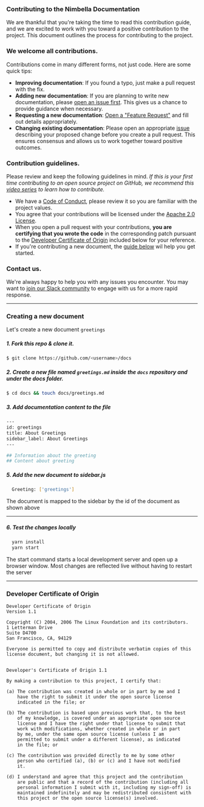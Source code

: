 ### Contributing to the Nimbella Documentation

We are thankful that you're taking the time to read this contribution guide, and we are excited to work with you toward a positive contribution to the project.
This document outlines the process for contributing to the project.

### We welcome all contributions.

Contributions come in many different forms, not just code. Here are some quick tips:
- **Improving documentation**: If you found a typo, just make a pull request with the fix.
- **Adding new documentation**: If you are planning to write new documentation, please [open an issue first](../../issues/new/choose). This gives us a chance to provide guidance when necessary.
- **Requesting a new documentation**: [Open a "Feature Request"](../../issues/new?template=feature_request.md) and fill out details appropriately.
- **Changing existing documentation**: Please open an appropriate [issue](../../issues/new/choose) describing your proposed change before you create a pull request. This ensures consensus and allows us to work together toward positive outcomes.

### Contribution guidelines.

Please review and keep the following guidelines in mind. _If this is your first time contributing to an open source project on GitHub, we recommend this [video series](https://egghead.io/courses/how-to-contribute-to-an-open-source-project-on-github) to learn how to contribute._
- We have a [Code of Conduct](CODE_OF_CONDUCT.md), please review it so you are familiar with the project values.
- You agree that your contributions will be licensed under the [Apache 2.0 License](LICENSE).
- When you open a pull request with your contributions, **you are certifying that you wrote the code** in the corresponding patch pursuant to the [Developer Certificate of Origin](#developer-certificate-of-origin) included below for your reference.
- If you're contributing a new document, the [guide below](#creating-a-new-document) wil help you get started.

### Contact us.

We're always happy to help you with any issues you encounter. You may want to [join our Slack community](https://nimbella-community.slack.com/) to engage with us for a more rapid response.

---

### Creating a new document

Let's create a new document `greetings`

##### 1. Fork this repo & clone it.

```sh
$ git clone https://github.com/<username>/docs
```

##### 2. Create a new file named `greetings.md` inside the `docs` repository and under the docs folder.

```sh
$ cd docs && touch docs/greetings.md
```

##### 3. Add documentation content to the file

```sh
---
id: greetings
title: About Greetings
sidebar_label: About Greetings
---

## Information about the greeting
## Content about greeting
```

##### 5. Add the new document to sidebar.js

```sh
  Greeting: ['greetings']
```
The document is mapped to the sidebar by the id of the document as shown above

---

##### 6. Test the changes locally

```sh
  yarn install
  yarn start
```
The start command starts a local development server and open up a browser window. Most changes are reflected live without having to restart the server

---

### Developer Certificate of Origin

```
Developer Certificate of Origin
Version 1.1

Copyright (C) 2004, 2006 The Linux Foundation and its contributors.
1 Letterman Drive
Suite D4700
San Francisco, CA, 94129

Everyone is permitted to copy and distribute verbatim copies of this
license document, but changing it is not allowed.


Developer's Certificate of Origin 1.1

By making a contribution to this project, I certify that:

(a) The contribution was created in whole or in part by me and I
    have the right to submit it under the open source license
    indicated in the file; or

(b) The contribution is based upon previous work that, to the best
    of my knowledge, is covered under an appropriate open source
    license and I have the right under that license to submit that
    work with modifications, whether created in whole or in part
    by me, under the same open source license (unless I am
    permitted to submit under a different license), as indicated
    in the file; or

(c) The contribution was provided directly to me by some other
    person who certified (a), (b) or (c) and I have not modified
    it.

(d) I understand and agree that this project and the contribution
    are public and that a record of the contribution (including all
    personal information I submit with it, including my sign-off) is
    maintained indefinitely and may be redistributed consistent with
    this project or the open source license(s) involved.
```
